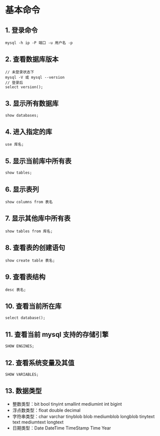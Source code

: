 # 基本命令

## 1. 登录命令

```mysql
mysql -h ip -P 端口 -u 用户名 -p
```

## 2. 查看数据库版本

```mysql
// 未登录状态下
mysql -V 或 mysql --version
// 登录后
select version();
```

## 3. 显示所有数据库

```mysql
show databases;
```

## 4. 进入指定的库

```mysql
use 库名;
```

## 5. 显示当前库中所有表

```mysql
show tables;
```

## 6. 显示表列

```mysql
show columns from 表名
```

## 7. 显示其他库中所有表

```mysql
show tables from 库名;
```

## 8. 查看表的创建语句

```mysql
show create table 表名;
```

## 9. 查看表结构

```mysql
desc 表名;
```

## 10. 查看当前所在库

```mysql
select database();
```

## 11. 查看当前 mysql 支持的存储引擎

```mysql
SHOW ENGINES;
```

## 12. 查看系统变量及其值

```mysql
SHOW VARIABLES;
```

## 13. 数据类型

- 整数类型：bit bool tinyint smallint mediumint int bigint
- 浮点数类型：float double decimal
- 字符串类型：char varchar tinyblob blob mediumblob longblob tinytext text mediumtext longtext
- 日期类型：Date DateTime TimeStamp Time Year